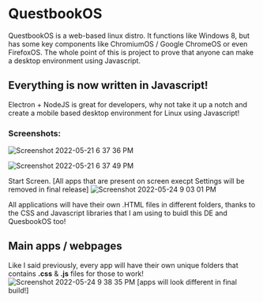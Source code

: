 # QuestbookOS
QuestbookOS is a web-based linux distro. It functions like Windows 8, but has some key components like ChromiumOS / Google ChromeOS or even FirefoxOS.
The whole point of this is project to prove that anyone can make a desktop environment using Javascript.

## Everything is now written in Javascript!
Electron + NodeJS is great for developers, why not take it up a notch and create a mobile based desktop environment for Linux using Javascript!

### Screenshots:

![Screenshot 2022-05-21 6 37 36 PM](https://user-images.githubusercontent.com/61961329/169674051-b4747b17-d11c-45a4-9c85-9582a5199b9c.png)

![Screenshot 2022-05-21 6 37 49 PM](https://user-images.githubusercontent.com/61961329/169674050-601086d1-2225-4c00-86d0-cd2ba33c0360.png)

Start Screen. [All apps that are present on screen execpt Settings will be removed in final release]
![Screenshot 2022-05-24 9 03 01 PM](https://user-images.githubusercontent.com/61961329/170171002-3b903357-bf7c-4d5e-8dc2-c39fcbf7dd47.png)


All applications will have their own .HTML files in different folders, thanks to the CSS and Javascript libraries that I am using to buidl this DE and QuesbookOS too!

## Main apps / webpages
Like I said previously, every app will have their own unique folders that contains **.css** & **.js** files for those to work!
![Screenshot 2022-05-24 9 38 35 PM](https://user-images.githubusercontent.com/61961329/170174934-45a52632-b2e8-4f55-a8a6-41c42d23c82a.png)
[apps will look different in final build!]

